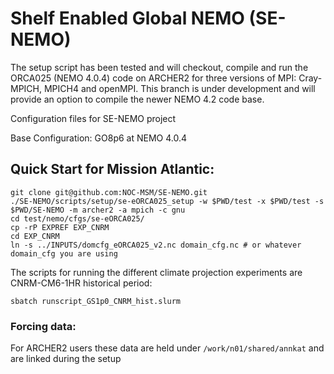 # Shelf Enabled Global NEMO (SE-NEMO)

The setup script has been tested and will checkout, compile and run the ORCA025 (NEMO 4.0.4) code on ARCHER2 for three versions of MPI: Cray-MPICH, MPICH4 and openMPI. This branch is under development and will provide an option to compile the newer NEMO 4.2 code base.

Configuration files for SE-NEMO project

Base Configuration: GO8p6 at NEMO 4.0.4

## Quick Start for Mission Atlantic:

```
git clone git@github.com:NOC-MSM/SE-NEMO.git
./SE-NEMO/scripts/setup/se-eORCA025_setup -w $PWD/test -x $PWD/test -s $PWD/SE-NEMO -m archer2 -a mpich -c gnu
cd test/nemo/cfgs/se-eORCA025/
cp -rP EXPREF EXP_CNRM
cd EXP_CNRM
ln -s ../INPUTS/domcfg_eORCA025_v2.nc domain_cfg.nc # or whatever domain_cfg you are using
```
The scripts for running the different climate projection experiments are
CNRM-CM6-1HR historical period:
```
sbatch runscript_GS1p0_CNRM_hist.slurm
```

### Forcing data:

For ARCHER2 users these data are held under `/work/n01/shared/annkat` and are linked during the setup

